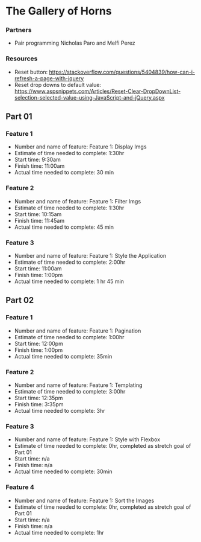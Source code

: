 # The Gallery of Horns

### Partners
* Pair programming Nicholas Paro and Melfi Perez

### Resources
* Reset button: https://stackoverflow.com/questions/5404839/how-can-i-refresh-a-page-with-jquery
* Reset drop downs to default value: https://www.aspsnippets.com/Articles/Reset-Clear-DropDownList-selection-selected-value-using-JavaScript-and-jQuery.aspx

## Part 01
### Feature 1
* Number and name of feature: Feature 1: Display Imgs
* Estimate of time needed to complete: 1:30hr
* Start time: 9:30am
* Finish time: 11:00am
* Actual time needed to complete: 30 min

### Feature 2
* Number and name of feature: Feature 1: Filter Imgs
* Estimate of time needed to complete: 1:30hr
* Start time: 10:15am
* Finish time: 11:45am
* Actual time needed to complete: 45 min

### Feature 3
* Number and name of feature: Feature 1: Style the Application
* Estimate of time needed to complete: 2:00hr
* Start time: 11:00am
* Finish time: 1:00pm
* Actual time needed to complete: 1 hr 45 min

## Part 02
### Feature 1
* Number and name of feature: Feature 1: Pagination
* Estimate of time needed to complete: 1:00hr
* Start time: 12:00pm
* Finish time: 1:00pm
* Actual time needed to complete: 35min

### Feature 2
* Number and name of feature: Feature 1: Templating
* Estimate of time needed to complete: 3:00hr
* Start time: 12:35pm
* Finish time: 3:35pm
* Actual time needed to complete: 3hr

### Feature 3
* Number and name of feature: Feature 1: Style with Flexbox
* Estimate of time needed to complete: 0hr, completed as stretch goal of Part 01
* Start time: n/a
* Finish time: n/a
* Actual time needed to complete: 30min

### Feature 4
* Number and name of feature: Feature 1: Sort the Images
* Estimate of time needed to complete: 0hr, completed as stretch goal of Part 01
* Start time: n/a
* Finish time: n/a
* Actual time needed to complete: 1hr
